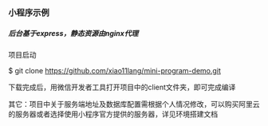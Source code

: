 ### 小程序示例

##### 后台基于express，静态资源由nginx代理

项目启动

$ git clone https://github.com/xiao11lang/mini-program-demo.git

下载完成后，用微信开发者工具打开项目中的client文件夹，即可完成编译

其它：项目中关于服务端地址及数据库配置需根据个人情况修改，可以购买阿里云的服务器或者选择使用小程序官方提供的服务器，详见环境搭建文档



